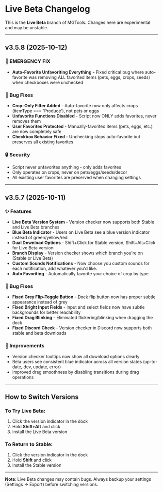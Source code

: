 # Live Beta Changelog

This is the **Live Beta** branch of MGTools. Changes here are experimental and may be unstable.

---

## v3.5.8 (2025-10-12)

### 🚨 EMERGENCY FIX
- **Auto-Favorite Unfavoriting Everything** - Fixed critical bug where auto-favorite was removing ALL favorited items (pets, eggs, crops, seeds) when checkboxes were unchecked

### 🐛 Bug Fixes
- **Crop-Only Filter Added** - Auto-favorite now only affects crops (itemType === 'Produce'), not pets or eggs
- **Unfavorite Functions Disabled** - Script now ONLY adds favorites, never removes them
- **User Favorites Protected** - Manually-favorited items (pets, eggs, etc.) are now completely safe
- **Checkbox Behavior Fixed** - Unchecking stops auto-favorite but preserves all existing favorites

### 🔒 Security
- Script never unfavorites anything - only adds favorites
- Only operates on crops, never on pets/eggs/seeds/decor
- All existing user favorites are preserved when changing settings

---

## v3.5.7 (2025-10-11)

### ✨ Features
- **Live Beta Version System** - Version checker now supports both Stable and Live Beta branches
- **Blue Beta Indicator** - Users on Live Beta see a blue version indicator instead of green/yellow/red
- **Dual Download Options** - Shift+Click for Stable version, Shift+Alt+Click for Live Beta version
- **Branch Display** - Version checker shows which branch you're on (Stable or Live Beta)
- **Custom Sounds Notifications** - Now choose you custom sounds for each notification, add whatever you'd like.
- **Auto Favoriting** - Automatically favorite your choice of crop by type.

### 🐛 Bug Fixes
- **Fixed Grey Flip-Toggle Button** - Dock flip button now has proper subtle appearance instead of grey
- **Fixed Bright Input Fields** - Input and select fields now have subtle backgrounds for better readability
- **Fixed Drag Blinking** - Eliminated flickering/blinking when dragging the dock
- **Fixed Discord Check** - Version checker in Discord now supports both stable and beta downloads

### 🎨 Improvements
- Version checker tooltips now show all download options clearly
- Beta users see consistent blue indicator across all version states (up-to-date, dev, update, error)
- Improved drag smoothness by disabling transitions during drag operations

---

## How to Switch Versions

### To Try Live Beta:
1. Click the version indicator in the dock
2. Hold **Shift+Alt** and click
3. Install the Live Beta version

### To Return to Stable:
1. Click the version indicator in the dock
2. Hold **Shift** and click
3. Install the Stable version

---

**Note**: Live Beta changes may contain bugs. Always backup your settings (Settings → Export) before switching versions.
